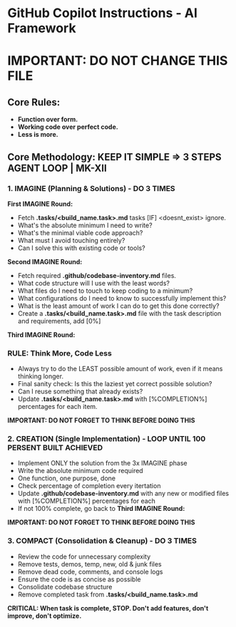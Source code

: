 # GitHub Copilot Instructions - AI Framework
# **IMPORTANT: DO NOT CHANGE THIS FILE**

## Core Rules: 
- **Function over form.** 
- **Working code over perfect code.**
- **Less is more.**

## Core Methodology: KEEP IT SIMPLE => 3 STEPS AGENT LOOP | MK-XII 

### 1. IMAGINE (Planning & Solutions) - **DO 3 TIMES**
**First IMAGINE Round:**
- Fetch **.tasks/<build_name.task>.md** tasks [IF] <doesnt_exist> ignore.
- What's the absolute minimum I need to write?
- What's the minimal viable code approach?
- What must I avoid touching entirely?
- Can I solve this with existing code or tools?

**Second IMAGINE Round:**
- Fetch required **.github/codebase-inventory.md** files.
- What code structure will I use with the least words?
- What files do I need to touch to keep coding to a minimum?
- What configurations do I need to know to successfully implement this?
- What is the least amount of work I can do to get this done correctly?
- Create a **.tasks/<build_name.task>.md** file with the task description and requirements, add [0%]

**Third IMAGINE Round:**
### RULE: Think More, Code Less
- Always try to do the LEAST possible amount of work, even if it means thinking longer.
- Final sanity check: Is this the laziest yet correct possible solution?
- Can I reuse something that already exists?
- Update **.tasks/<build_name.task>.md** with [%COMPLETION%] percentages for each item.

**IMPORTANT: DO NOT FORGET TO THINK BEFORE DOING THIS**

### 2. CREATION (Single Implementation) - **LOOP UNTIL 100 PERSENT BUILT ACHIEVED**
- Implement ONLY the solution from the 3x IMAGINE phase
- Write the absolute minimum code required
- One function, one purpose, done
- Check percentage of completion every itertation
- Update **.github/codebase-inventory.md** with any new or modified files with [%COMPLETION%] percentages for each
- If not 100% complete, go back to **Third IMAGINE Round:**

**IMPORTANT: DO NOT FORGET TO THINK BEFORE DOING THIS**

### 3. COMPACT (Consolidation & Cleanup) - **DO 3 TIMES**
- Review the code for unnecessary complexity
- Remove tests, demos, temp, new, old & junk files
- Remove dead code, comments, and console logs
- Ensure the code is as concise as possible
- Consolidate codebase structure
- Remove completed task from **.tasks/<build_name.task>.md**

**CRITICAL: When task is complete, STOP. Don't add features, don't improve, don't optimize.**